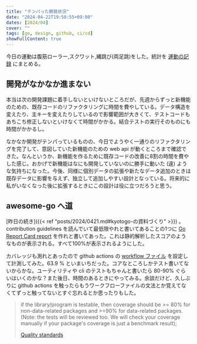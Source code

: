```yaml
---
title: "テンパった開発状況"
date: "2024-04-22T19:58:55+09:00"
dates: [2024/04]
cover: ""
tags: [go, design, github, ci/cd]
showFullContent: true
---
```


今日の運動は腹筋ローラー,スクワット,縄跳び(両足跳)をした。統計を [運動の記録](https://docs.google.com/spreadsheets/d/1bg85QtM-LciUgey8I79uI7vW2PEwsP6TVdeIRVkACBg/edit?usp=sharing) にまとめる。

## 開発がなかなか進まない

本当は次の開発課題に着手しないといけないところだが、先週からずっと新機能のための、既存コードのリファクタリングに時間を費やしている。データ構造を変えたり、主キーを変えたりしているので影響範囲が大きくて、テストコードもあちこち修正しないといけなくて時間がかかる。結合テストの実行そのものにも時間がかかるし。

なかなか開発がテンパっているものの、今日でようやく一通りのリファクタリングを完了して、意図していた新機能のための web api が動くところまで確認できた。なんというか、新機能を作るために既存コードの改善に8割の時間を費やした感じ。おかげで新機能はなにも開発していないのに勝手に動いた (違) ような気持ちになった。今後、同様に個別データの拡張や新たなデータ追加のときは既存データに影響を与えず、独立して追加しやすい設計となっている。将来的に私がいなくなった後に拡張するときにこの設計は役に立つだろうと思う。

## awesome-go へ道

[昨日の続き]({{< ref "posts/2024/0421.md#kyotogo-の資料づくり" >}}) 。contribution guidelines を読んでいて最低限やれと書いてあることの1つに [Go Report Card report](https://goreportcard.com/report/github.com/kazamori/orderedmap) を作れと書いてあった。これは静的解析したスコアのようなものが表示される。すべて100%が表示されるようにした。

カバレッジも測れとあったので github actions の [workflow ファイル](https://github.com/kazamori/orderedmap/blob/main/.github/workflows/go.yml) を設定して計測してみた。63.9 % といまいちだった。コアなところしかテスト書いてないからかな。ユーティリティや cli のテストもちゃんと書いたら 80-90% ぐらいはいくのかな？また後日、時間のあるときにやってみる。余談だけど、久しぶりに github actions を触ったらもうワークフローファイルの文法とか覚えてなくてずっと触ってないとすぐ忘れるとか思ったりもした。

> if the library/program is testable, then coverage should be >= 80% for non-data-related packages and >=90% for data-related packages. (Note: the tests will be reviewed too. We will check your coverage manually if your package's coverage is just a benchmark result);
> 
> [Quality standards](https://github.com/avelino/awesome-go/blob/main/CONTRIBUTING.md#quality-standards)
